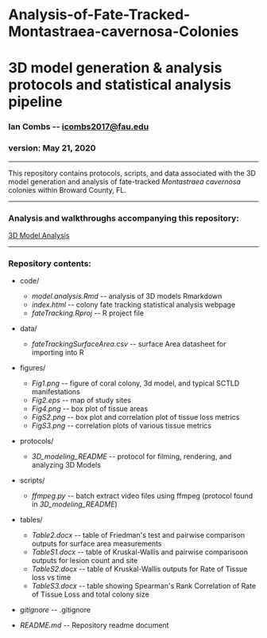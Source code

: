 # Analysis-of-Fate-Tracked-Montastraea-cavernosa-Colonies
 3D model generation & analysis protocols and statistical analysis pipeline
==========================================


### Ian Combs -- <icombs2017@fau.edu>
### version: May 21, 2020

------------------------------------------------------------------------
This repository contains protocols, scripts, and data associated with the 3D model generation and analysis of fate-tracked *Montastraea cavernosa* colonies within Broward County, FL.

------------------------------------------------------------------------
### Analysis and walkthroughs accompanying this repository:
[3D Model Analysis](https://icombs2017.github.io/3D%20Modeling/code/)

------------------------------------------------------------------------

### Repository contents: 

- code/ 
  - *model.analysis.Rmd* -- analysis of 3D models Rmarkdown
  - *index.html* -- colony fate tracking statistical analysis webpage
  - *fateTracking.Rproj* -- R project file
  
- data/
  - *fateTrackingSurfaceArea.csv* -- surface Area datasheet for importing into R
  
- figures/
  - *Fig1.png* -- figure of coral colony, 3d model, and typical SCTLD manifestations
  - *Fig2.eps* -- map of study sites
  - *Fig4.png* -- box plot of tissue areas 
  - *FigS2.png* -- box plot and correlation plot of tissue loss metrics 
  - *FigS3.png* -- correlation plots of various tissue metrics
  
- protocols/ 
  - *3D_modeling_README* -- protocol for filming, rendering, and analyzing 3D Models

- scripts/
  - *ffmpeg.py* -- batch extract video files using ffmpeg (protocol found in *3D_modeling_README*)

- tables/
  - *Table2.docx* -- table of Friedman's test and pairwise comparison outputs for surface area measurements
  - *TableS1.docx* -- table of Kruskal-Wallis and pairwise comparisoon outputs for lesion count and site
  - *TableS2.docx* -- table of Kruskal-Wallis outputs for Rate of Tissue loss vs time 
  - *TableS3.docx* -- table showing Spearman's Rank Correlation of Rate of Tissue Loss and total colony size

- *gitignore* -- .gitignore
- *README.md* -- Repository readme document

